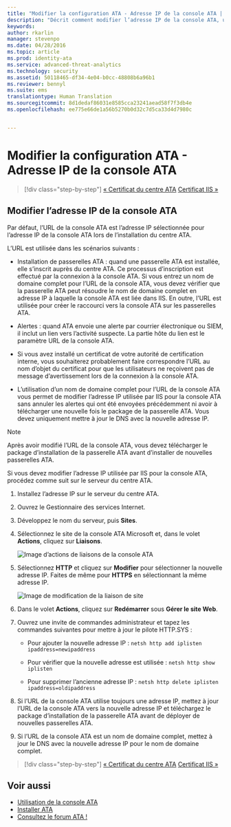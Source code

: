 ```yaml
---
title: "Modifier la configuration ATA - Adresse IP de la console ATA | Microsoft Advanced Threat Analytics"
description: "Décrit comment modifier l’adresse IP de la console ATA, utilisée pour créer un raccourci vers la console ATA sur les passerelles ATA."
keywords: 
author: rkarlin
manager: stevenpo
ms.date: 04/28/2016
ms.topic: article
ms.prod: identity-ata
ms.service: advanced-threat-analytics
ms.technology: security
ms.assetid: 50118465-df34-4e04-b0cc-48808b6a96b1
ms.reviewer: bennyl
ms.suite: ems
translationtype: Human Translation
ms.sourcegitcommit: 8d1dedaf86031e8585cca23241aead58f7f3db4e
ms.openlocfilehash: ee775e66de1a56b5270b0d32c7d5ca33d4d7980c


---
```


# Modifier la configuration ATA - Adresse IP de la console ATA

>[!div class="step-by-step"]
[« Certificat du centre ATA](modifying-ata-config-centercert.md)
[Certificat IIS »](modifying-ata-config-iiscert.md)

## Modifier l’adresse IP de la console ATA
Par défaut, l’URL de la console ATA est l’adresse IP sélectionnée pour l’adresse IP de la console ATA lors de l’installation du centre ATA.

L’URL est utilisée dans les scénarios suivants :

-   Installation de passerelles ATA : quand une passerelle ATA est installée, elle s’inscrit auprès du centre ATA. Ce processus d’inscription est effectué par la connexion à la console ATA. Si vous entrez un nom de domaine complet pour l’URL de la console ATA, vous devez vérifier que la passerelle ATA peut résoudre le nom de domaine complet en adresse IP à laquelle la console ATA est liée dans IIS. En outre, l’URL est utilisée pour créer le raccourci vers la console ATA sur les passerelles ATA.

-   Alertes : quand ATA envoie une alerte par courrier électronique ou SIEM, il inclut un lien vers l’activité suspecte. La partie hôte du lien est le paramètre URL de la console ATA.

-   Si vous avez installé un certificat de votre autorité de certification interne, vous souhaiterez probablement faire correspondre l’URL au nom d’objet du certificat pour que les utilisateurs ne reçoivent pas de message d’avertissement lors de la connexion à la console ATA.

-   L’utilisation d’un nom de domaine complet pour l’URL de la console ATA vous permet de modifier l’adresse IP utilisée par IIS pour la console ATA sans annuler les alertes qui ont été envoyées précédemment ni avoir à télécharger une nouvelle fois le package de la passerelle ATA. Vous devez uniquement mettre à jour le DNS avec la nouvelle adresse IP.

> [!NOTE]
> Après avoir modifié l’URL de la console ATA, vous devez télécharger le package d’installation de la passerelle ATA avant d’installer de nouvelles passerelles ATA.

Si vous devez modifier l’adresse IP utilisée par IIS pour la console ATA, procédez comme suit sur le serveur du centre ATA.

1.  Installez l’adresse IP sur le serveur du centre ATA.

2.  Ouvrez le Gestionnaire des services Internet.

3.  Développez le nom du serveur, puis **Sites**.

4.  Sélectionnez le site de la console ATA Microsoft et, dans le volet **Actions**, cliquez sur **Liaisons**.

    ![Image d’actions de liaisons de la console ATA](media/ATA-console-change-IP-bindings.jpg)

5.  Sélectionnez **HTTP** et cliquez sur **Modifier** pour sélectionner la nouvelle adresse IP. Faites de même pour **HTTPS** en sélectionnant la même adresse IP.

    ![Image de modification de la liaison de site](media/ATA-change-console-IP.jpg)

6.  Dans le volet **Actions**, cliquez sur **Redémarrer** sous **Gérer le site Web**.

7.  Ouvrez une invite de commandes administrateur et tapez les commandes suivantes pour mettre à jour le pilote HTTP.SYS :

    -   Pour ajouter la nouvelle adresse IP : `netsh http add iplisten ipaddress=newipaddress`

    -   Pour vérifier que la nouvelle adresse est utilisée : `netsh http show iplisten`

    -   Pour supprimer l’ancienne adresse IP : `netsh http delete iplisten ipaddress=oldipaddress`

8.  Si l’URL de la console ATA utilise toujours une adresse IP, mettez à jour l’URL de la console ATA vers la nouvelle adresse IP et téléchargez le package d’installation de la passerelle ATA avant de déployer de nouvelles passerelles ATA.

9. Si l’URL de la console ATA est un nom de domaine complet, mettez à jour le DNS avec la nouvelle adresse IP pour le nom de domaine complet.

>[!div class="step-by-step"]
[« Certificat du centre ATA](modifying-ata-config-centercert.md)
[Certificat IIS »](modifying-ata-config-iiscert.md)


## Voir aussi
- [Utilisation de la console ATA](working-with-ata-console.md)
- [Installer ATA](install-ata.md)
- [Consultez le forum ATA !](https://social.technet.microsoft.com/Forums/security/home?forum=mata)



<!--HONumber=Jun16_HO4-->


